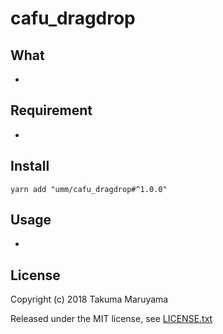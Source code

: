 # cafu_dragdrop

## What

* 

## Requirement

* 

## Install

```shell
yarn add "umm/cafu_dragdrop#^1.0.0"
```

## Usage

* 

## License

Copyright (c) 2018 Takuma Maruyama

Released under the MIT license, see [LICENSE.txt](LICENSE.txt)

